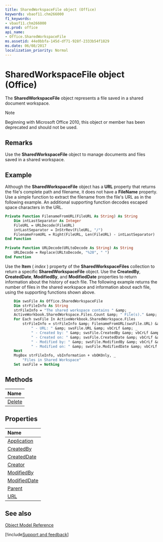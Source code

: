 ```yaml
---
title: SharedWorkspaceFile object (Office)
keywords: vbaof11.chm266000
f1_keywords:
- vbaof11.chm266000
ms.prod: office
api_name:
- Office.SharedWorkspaceFile
ms.assetid: 44e0bbfa-145d-df71-928f-2333b54f1829
ms.date: 06/08/2017
localization_priority: Normal
---
```



# SharedWorkspaceFile object (Office)

The  **SharedWorkspaceFile** object represents a file saved in a shared document workspace.

> [!NOTE] 
> Beginning with Microsoft Office 2010, this object or member has been deprecated and should not be used.


## Remarks

Use the  **SharedWorkspaceFile** object to manage documents and files saved in a shared workspace.


## Example

Although the  **SharedWorkspaceFile** object has a **URL** property that returns the file's complete path and filename, it does not have a **FileName** property. Use a simple function to extract the filename from the file's URL as in the following example. An additional supporting function decodes escaped space characters in the URL.


```vb
Private Function FilenameFromURL(FileURL As String) As String 
    Dim intLastSeparator As Integer 
    FileURL = URLDecode(FileURL) 
    intLastSeparator = InStrRev(FileURL, "/") 
    FilenameFromURL = Right(FileURL, Len(FileURL) - intLastSeparator) 
End Function 
 
Private Function URLDecode(URLtoDecode As String) As String 
    URLDecode = Replace(URLtoDecode, "%20", " ") 
End Function 

```

Use the  **Item** ( _index_ ) property of the **SharedWorkspaceFiles** collection to return a specific **SharedWorkspaceFile** object. Use the **CreatedBy**, **CreatedDate**, **ModifiedBy**, and **ModifiedDate** properties to return information about the history of each file. The following example returns the number of files in the shared workspace and information about each file, using the supporting functions shown above.




```vb
    Dim swsFile As Office.SharedWorkspaceFile 
    Dim strFileInfo As String 
    strFileInfo = "The shared workspace contains " &amp; _ 
    ActiveWorkbook.SharedWorkspace.Files.Count &amp; " File(s)." &amp; vbCrLf 
    For Each swsFile In ActiveWorkbook.SharedWorkspace.Files 
        strFileInfo = strFileInfo &amp; FilenameFromURL(swsFile.URL) &amp; vbCrLf &amp; _ 
            " - URL: " &amp; swsFile.URL &amp; vbCrLf &amp; _ 
            " - Created by: " &amp; swsFile.CreatedBy &amp; vbCrLf &amp; _ 
            " - Created on: " &amp; swsFile.CreatedDate &amp; vbCrLf &amp; _ 
            " - Modified by: " &amp; swsFile.ModifiedBy &amp; vbCrLf &amp; _ 
            " - Modified on: " &amp; swsFile.ModifiedDate &amp; vbCrLf 
    Next 
    MsgBox strFileInfo, vbInformation + vbOKOnly, _ 
        "Files in Shared Workspace" 
    Set swsFile = Nothing 

```


## Methods



|Name|
|:-----|
|[Delete](Office.SharedWorkspaceFile.Delete.md)|

## Properties



|Name|
|:-----|
|[Application](Office.SharedWorkspaceFile.Application.md)|
|[CreatedBy](Office.SharedWorkspaceFile.CreatedBy.md)|
|[CreatedDate](Office.SharedWorkspaceFile.CreatedDate.md)|
|[Creator](Office.SharedWorkspaceFile.Creator.md)|
|[ModifiedBy](Office.SharedWorkspaceFile.ModifiedBy.md)|
|[ModifiedDate](Office.SharedWorkspaceFile.ModifiedDate.md)|
|[Parent](Office.SharedWorkspaceFile.Parent.md)|
|[URL](Office.SharedWorkspaceFile.URL.md)|

## See also





[Object Model Reference](./overview/Library-Reference/reference-object-library-reference-for-office.md)

[!include[Support and feedback](~/includes/feedback-boilerplate.md)]